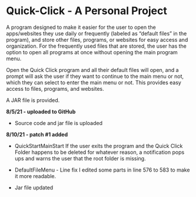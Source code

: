# Quick-Click - A Personal Project
A program designed to make it easier for the user to open the apps/websites they use daily 
or frequently (labeled as “default files” in the program), and store other files, programs, 
or websites for easy access and organization. For the frequently used files that are stored, 
the user has the option to open all programs at once without opening the main program menu. 

Open the Quick Click program and all their default files will open, and a prompt will ask the 
user if they want to continue to the main menu or not, which they can select to enter the 
main menu or not. This provides easy access to files, programs, and websites.

A JAR file is provided.


**8/5/21 - uploaded to GitHub**
- Source code and jar file is uploaded

**8/10/21 - patch #1 added**
- QuickStartMainStart
  If the user exits the program and the Quick Click Folder happens to be deleted for whatever reason, a notification pops ups and warns the user that the     root folder is missing.
  
- DefaultFileMenu - Line fix
  I edited some parts in line 576 to 583 to make it more readable.
  
- Jar file updated


